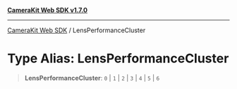 [**CameraKit Web SDK v1.7.0**](../README.md)

***

[CameraKit Web SDK](../globals.md) / LensPerformanceCluster

# Type Alias: LensPerformanceCluster

> **LensPerformanceCluster**: `0` \| `1` \| `2` \| `3` \| `4` \| `5` \| `6`
